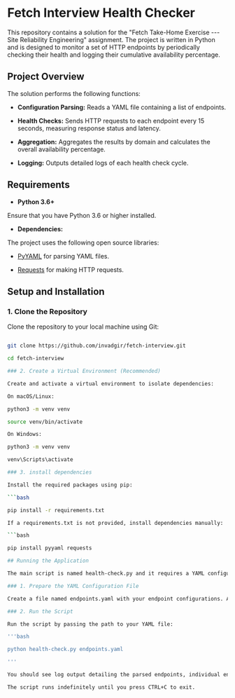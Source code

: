 # Fetch Interview Health Checker

This repository contains a solution for the "Fetch Take-Home Exercise --- Site Reliability Engineering" assignment. The project is written in Python and is designed to monitor a set of HTTP endpoints by periodically checking their health and logging their cumulative availability percentage.

## Project Overview

The solution performs the following functions:

- **Configuration Parsing:** Reads a YAML file containing a list of endpoints.

- **Health Checks:** Sends HTTP requests to each endpoint every 15 seconds, measuring response status and latency.

- **Aggregation:** Aggregates the results by domain and calculates the overall availability percentage.

- **Logging:** Outputs detailed logs of each health check cycle.

## Requirements

- **Python 3.6+**

Ensure that you have Python 3.6 or higher installed.

- **Dependencies:**

The project uses the following open source libraries:

- [PyYAML](https://pyyaml.org/) for parsing YAML files.

- [Requests](https://docs.python-requests.org/) for making HTTP requests.

## Setup and Installation

### 1. Clone the Repository

Clone the repository to your local machine using Git:

```bash

git clone https://github.com/invadgir/fetch-interview.git

cd fetch-interview

### 2. Create a Virtual Environment (Recommended)

Create and activate a virtual environment to isolate dependencies:

On macOS/Linux:

python3 -m venv venv

source venv/bin/activate

On Windows:

python3 -m venv venv

venv\Scripts\activate

### 3. install dependencies

Install the required packages using pip:

```bash

pip install -r requirements.txt

If a requirements.txt is not provided, install dependencies manually:

```bash

pip install pyyaml requests

## Running the Application

The main script is named health-check.py and it requires a YAML configuration file as an argument.

### 1. Prepare the YAML Configuration File

Create a file named endpoints.yaml with your endpoint configurations. An example format: Please see template_endpoint.yaml

### 2. Run the Script

Run the script by passing the path to your YAML file:

'''bash

python health-check.py endpoints.yaml

'''

You should see log output detailing the parsed endpoints, individual endpoint health checks (with status codes and latencies), and aggregated availability percentages for each domain.

The script runs indefinitely until you press CTRL+C to exit.